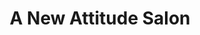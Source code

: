---
title: "A New Attitude Salon"
url: /mentor-on-the-lake/a-new-attitude-salon/
shop: hairdresser
---